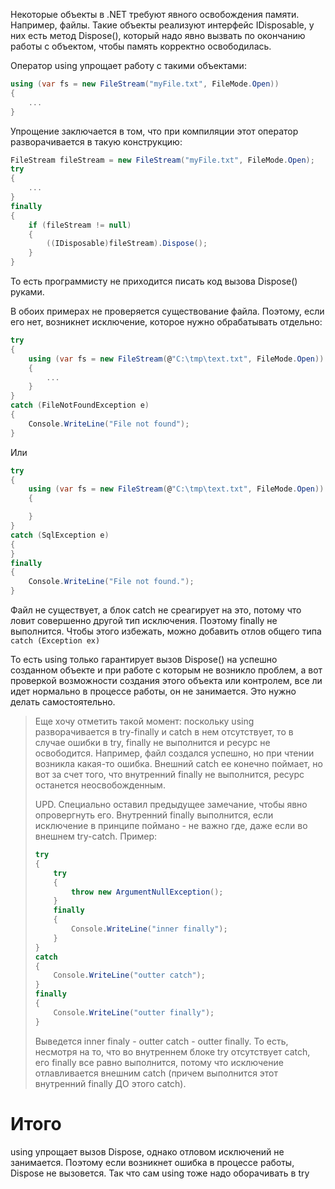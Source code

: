 Некоторые объекты в .NET требуют явного освобождения памяти. Например, файлы. Такие объекты реализуют интерфейс IDisposable, у них есть метод Dispose(), который надо явно вызвать по окончанию работы с объектом, чтобы память корректно освободилась.

Оператор using упрощает работу с такими объектами:

```c#
using (var fs = new FileStream("myFile.txt", FileMode.Open))
{
    ...
}
```

Упрощение заключается в том, что при компиляции этот оператор разворачивается в такую конструкцию:

```c#
FileStream fileStream = new FileStream("myFile.txt", FileMode.Open);
try
{
    ...
}
finally
{
	if (fileStream != null)
    {
        ((IDisposable)fileStream).Dispose();
    }
}
```

То есть программисту не приходится писать код вызова Dispose() руками.

В обоих примерах не проверяется существование файла. Поэтому, если его нет, возникнет исключение, которое нужно обрабатывать отдельно:

```c#
try
{
    using (var fs = new FileStream(@"C:\tmp\text.txt", FileMode.Open))
    {
		...
    }
}
catch (FileNotFoundException e)
{
    Console.WriteLine("File not found");
}
```

Или

```c#
try
{
    using (var fs = new FileStream(@"C:\tmp\text.txt", FileMode.Open))
    {

    }
}
catch (SqlException e) 
{ 
}
finally
{
    Console.WriteLine("File not found.");
}
```

Файл не существует, а блок catch не среагирует на это, потому что ловит совершенно другой тип исключения. Поэтому finally не выполнится. Чтобы этого избежать, можно добавить отлов общего типа `catch (Exception ex)`

То есть using только гарантирует вызов Dispose() на успешно созданном объекте и при работе с которым не возникло проблем, а вот проверкой возможности создания этого объекта или контролем, все ли идет нормально в процессе работы, он не занимается. Это нужно делать самостоятельно.

> Еще хочу отметить такой момент: поскольку using разворачивается в try-finally и catch в нем отсутствует, то в случае ошибки в try, finally не выполнится и ресурс не освободится. Например, файл создался успешно, но при чтении возникла какая-то ошибка. Внешний catch ее конечно поймает, но вот за счет того, что внутренний finally не выполнится, ресурс останется неосвобожденным.
>
> UPD. Специально оставил предыдущее замечание, чтобы явно опровергнуть его. Внутренний finally выполнится, если исключение в принципе поймано - не важно где, даже если во внешнем try-catch. Пример:
>
> ```c#
> try
> {
>     try
>     {
>         throw new ArgumentNullException();
>     }
>     finally
>     {
>         Console.WriteLine("inner finally");
>     }
> }
> catch
> {
>     Console.WriteLine("outter catch");
> }
> finally
> {
>     Console.WriteLine("outter finally");
> }
> ```
>
> Выведется inner finaly - outter catch - outter finally. То есть, несмотря на то, что во внутреннем блоке try отсутствует catch, его finally все равно выполнится, потому что исключение отлавливается внешним catch (причем выполнится этот внутренний finally ДО этого catch).



# Итого

using упрощает вызов Dispose, однако отловом исключений не занимается. Поэтому если возникнет ошибка в процессе работы, Dispose не вызовется. Так что сам using тоже надо оборачивать в try